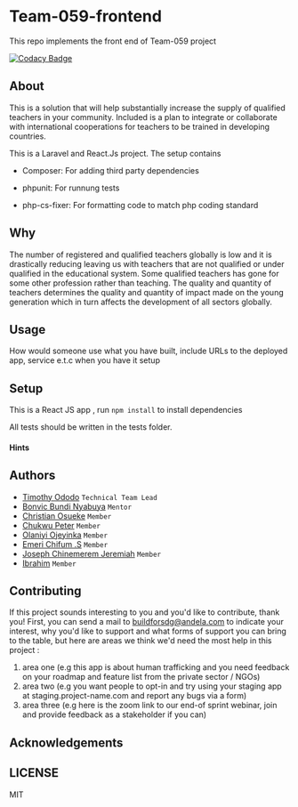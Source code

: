 # Team-059-frontend

This repo implements the front end of Team-059 project

[![Codacy Badge](https://api.codacy.com/project/badge/Grade/d5df9ff2fc1948539c86dc2a9242d0a5)](https://app.codacy.com/gh/BuildForSDG/Team-059-frontend?utm_source=github.com&utm_medium=referral&utm_content=BuildForSDG/Team-059-frontend&utm_campaign=Badge_Grade_Dashboard)

## About

This is a solution that will help substantially increase the supply of qualified teachers in your community. Included is a plan to integrate or collaborate with international cooperations for teachers to be trained in developing countries.

This is a Laravel and React.Js project. The setup contains

- Composer: For adding third party dependencies

- phpunit: For runnung tests

- php-cs-fixer: For formatting code to match php coding standard

## Why

The number of registered and qualified teachers globally is low and it is drastically reducing leaving us with teachers that are not qualified or under qualified in the educational system. Some qualified teachers has gone for some other profession rather than teaching.
The quality and quantity of teachers determines the quality and quantity of impact made on the young generation which in turn affects the development of all sectors globally.

## Usage

How would someone use what you have built, include URLs to the deployed app, service e.t.c when you have it setup

## Setup

This is a React JS app , run `npm install` to install dependencies

All tests should be written in the tests folder.

#### Hints

<!-- - Test: `./vendor/bin/phpunit`
- Install dependencies: `composer install <dep name>`
- Lint: `composer run php-cs-fixer` -->

## Authors

- [Timothy Ododo](https://github.com/darlingtim) `Technical Team Lead`
- [Bonvic Bundi Nyabuya](https://github.com/b0nbon1) `Mentor`
- [Christian Osueke](https://github.com/osueke-christian) `Member`
- [Chukwu Peter](https://github.com/peterchijioke) `Member`
- [Olaniyi Ojeyinka](https://github.com/niyiojeyinka) `Member`
- [Emeri Chifum .S](https://github.com/chifum) `Member`
- [Joseph Chinemerem Jeremiah](https://github.com/Jerry299) `Member`
- [Ibrahim](https://github.com/ibraahyyym) `Member`

## Contributing

If this project sounds interesting to you and you'd like to contribute, thank you!
First, you can send a mail to buildforsdg@andela.com to indicate your interest, why you'd like to support and what forms of support you can bring to the table, but here are areas we think we'd need the most help in this project :

1.  area one (e.g this app is about human trafficking and you need feedback on your roadmap and feature list from the private sector / NGOs)
2.  area two (e.g you want people to opt-in and try using your staging app at staging.project-name.com and report any bugs via a form)
3.  area three (e.g here is the zoom link to our end-of sprint webinar, join and provide feedback as a stakeholder if you can)

## Acknowledgements

## LICENSE

MIT
